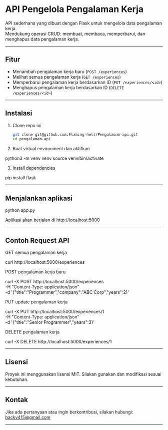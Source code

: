 # API Pengelola Pengalaman Kerja

API sederhana yang dibuat dengan Flask untuk mengelola data pengalaman kerja.  
Mendukung operasi CRUD: membuat, membaca, memperbarui, dan menghapus data pengalaman kerja.

---

## Fitur

- Menambah pengalaman kerja baru (`POST /experiences`)
- Melihat semua pengalaman kerja (`GET /experiences`)
- Memperbarui pengalaman kerja berdasarkan ID (`PUT /experiences/<id>`)
- Menghapus pengalaman kerja berdasarkan ID (`DELETE /experiences/<id>`)

---

## Instalasi

1. Clone repo ini
   ```bash
   git clone git@github.com:Flaming-hell/Pengalaman-api.git
   cd pengalaman-api

2. Buat virtual environment dan aktifkan

python3 -m venv venv
source venv/bin/activate


3. Install dependencies

pip install flask




---

## Menjalankan aplikasi

python app.py

Aplikasi akan berjalan di http://localhost:5000


---

## Contoh Request API

GET semua pengalaman kerja

curl http://localhost:5000/experiences

POST pengalaman kerja baru

curl -X POST http://localhost:5000/experiences \
     -H "Content-Type: application/json" \
     -d '{"title":"Programmer","company":"ABC Corp","years":2}'

PUT update pengalaman kerja

curl -X PUT http://localhost:5000/experiences/1 \
     -H "Content-Type: application/json" \
     -d '{"title":"Senior Programmer","years":3}'

DELETE pengalaman kerja

curl -X DELETE http://localhost:5000/experiences/1



---


## Lisensi

Proyek ini menggunakan lisensi MIT. Silakan gunakan dan modifikasi sesuai kebutuhan.


---

## Kontak

Jika ada pertanyaan atau ingin berkontribusi, silakan hubungi:
backv415@gmail.com

---
